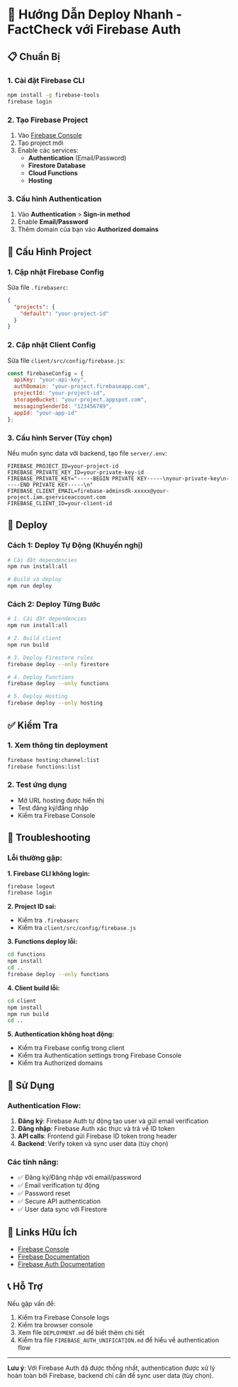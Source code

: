 # 🚀 Hướng Dẫn Deploy Nhanh - FactCheck với Firebase Auth

## 📋 Chuẩn Bị

### 1. Cài đặt Firebase CLI
```bash
npm install -g firebase-tools
firebase login
```

### 2. Tạo Firebase Project
1. Vào [Firebase Console](https://console.firebase.google.com)
2. Tạo project mới
3. Enable các services:
   - **Authentication** (Email/Password)
   - **Firestore Database**
   - **Cloud Functions**
   - **Hosting**

### 3. Cấu hình Authentication
1. Vào **Authentication** > **Sign-in method**
2. Enable **Email/Password**
3. Thêm domain của bạn vào **Authorized domains**

## 🔧 Cấu Hình Project

### 1. Cập nhật Firebase Config
Sửa file `.firebaserc`:
```json
{
  "projects": {
    "default": "your-project-id"
  }
}
```

### 2. Cập nhật Client Config
Sửa file `client/src/config/firebase.js`:
```javascript
const firebaseConfig = {
  apiKey: "your-api-key",
  authDomain: "your-project.firebaseapp.com",
  projectId: "your-project-id",
  storageBucket: "your-project.appspot.com",
  messagingSenderId: "123456789",
  appId: "your-app-id"
};
```

### 3. Cấu hình Server (Tùy chọn)
Nếu muốn sync data với backend, tạo file `server/.env`:
```env
FIREBASE_PROJECT_ID=your-project-id
FIREBASE_PRIVATE_KEY_ID=your-private-key-id
FIREBASE_PRIVATE_KEY="-----BEGIN PRIVATE KEY-----\nyour-private-key\n-----END PRIVATE KEY-----\n"
FIREBASE_CLIENT_EMAIL=firebase-adminsdk-xxxxx@your-project.iam.gserviceaccount.com
FIREBASE_CLIENT_ID=your-client-id
```

## 🚀 Deploy

### Cách 1: Deploy Tự Động (Khuyến nghị)
```bash
# Cài đặt dependencies
npm run install:all

# Build và deploy
npm run deploy
```

### Cách 2: Deploy Từng Bước
```bash
# 1. Cài đặt dependencies
npm run install:all

# 2. Build client
npm run build

# 3. Deploy Firestore rules
firebase deploy --only firestore

# 4. Deploy Functions
firebase deploy --only functions

# 5. Deploy Hosting
firebase deploy --only hosting
```

## ✅ Kiểm Tra

### 1. Xem thông tin deployment
```bash
firebase hosting:channel:list
firebase functions:list
```

### 2. Test ứng dụng
- Mở URL hosting được hiển thị
- Test đăng ký/đăng nhập
- Kiểm tra Firebase Console

## 🔧 Troubleshooting

### Lỗi thường gặp:

**1. Firebase CLI không login:**
```bash
firebase logout
firebase login
```

**2. Project ID sai:**
- Kiểm tra `.firebaserc`
- Kiểm tra `client/src/config/firebase.js`

**3. Functions deploy lỗi:**
```bash
cd functions
npm install
cd ..
firebase deploy --only functions
```

**4. Client build lỗi:**
```bash
cd client
npm install
npm run build
cd ..
```

**5. Authentication không hoạt động:**
- Kiểm tra Firebase config trong client
- Kiểm tra Authentication settings trong Firebase Console
- Kiểm tra Authorized domains

## 📱 Sử Dụng

### Authentication Flow:
1. **Đăng ký**: Firebase Auth tự động tạo user và gửi email verification
2. **Đăng nhập**: Firebase Auth xác thực và trả về ID token
3. **API calls**: Frontend gửi Firebase ID token trong header
4. **Backend**: Verify token và sync user data (tùy chọn)

### Các tính năng:
- ✅ Đăng ký/Đăng nhập với email/password
- ✅ Email verification tự động
- ✅ Password reset
- ✅ Secure API authentication
- ✅ User data sync với Firestore

## 🔗 Links Hữu Ích

- [Firebase Console](https://console.firebase.google.com)
- [Firebase Documentation](https://firebase.google.com/docs)
- [Firebase Auth Documentation](https://firebase.google.com/docs/auth)

## 📞 Hỗ Trợ

Nếu gặp vấn đề:
1. Kiểm tra Firebase Console logs
2. Kiểm tra browser console
3. Xem file `DEPLOYMENT.md` để biết thêm chi tiết
4. Kiểm tra file `FIREBASE_AUTH_UNIFICATION.md` để hiểu về authentication flow

---

**Lưu ý**: Với Firebase Auth đã được thống nhất, authentication được xử lý hoàn toàn bởi Firebase, backend chỉ cần để sync user data (tùy chọn).
